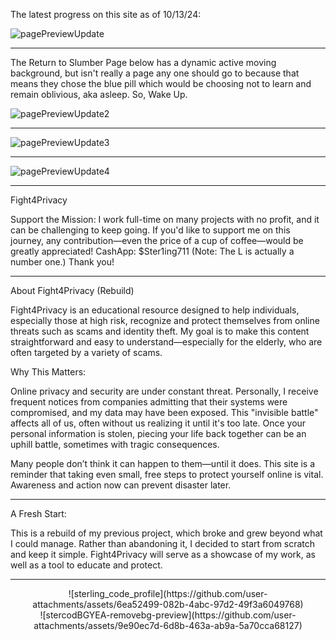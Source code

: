 The latest progress on this site as of 10/13/24:

![pagePreviewUpdate](https://github.com/user-attachments/assets/cfbf59d6-6464-4459-83d9-abcae1e4e717)
<hr>
The Return to Slumber Page below has a dynamic active moving background, but isn't really a page any one should go to because that means they chose the blue pill which would be choosing not to learn and remain oblivious, aka asleep. So, Wake Up.


![pagePreviewUpdate2](https://github.com/user-attachments/assets/09910554-6757-4cfd-a39c-d2139a104eb2)

<hr>

![pagePreviewUpdate3](https://github.com/user-attachments/assets/7cb7cb9f-2d13-4348-ada8-fc96c64fc4ef)

<hr>

![pagePreviewUpdate4](https://github.com/user-attachments/assets/75be6670-997b-48cf-971b-c366e5fdc8e2)

<hr>

Fight4Privacy

Support the Mission:
I work full-time on many projects with no profit, and it can be challenging to keep going. If you'd like to support me on this journey, any contribution—even the price of a cup of coffee—would be greatly appreciated!
CashApp: $Ster1ing711 (Note: The L is actually a number one.)
Thank you!


---

About Fight4Privacy (Rebuild)

Fight4Privacy is an educational resource designed to help individuals, especially those at high risk, recognize and protect themselves from online threats such as scams and identity theft. My goal is to make this content straightforward and easy to understand—especially for the elderly, who are often targeted by a variety of scams.

Why This Matters:

Online privacy and security are under constant threat. Personally, I receive frequent notices from companies admitting that their systems were compromised, and my data may have been exposed. This "invisible battle" affects all of us, often without us realizing it until it's too late. Once your personal information is stolen, piecing your life back together can be an uphill battle, sometimes with tragic consequences.

Many people don’t think it can happen to them—until it does. This site is a reminder that taking even small, free steps to protect yourself online is vital. Awareness and action now can prevent disaster later.


---

A Fresh Start:

This is a rebuild of my previous project, which broke and grew beyond what I could manage. Rather than abandoning it, I decided to start from scratch and keep it simple. 
Fight4Privacy will serve as a showcase of my work, as well as a tool to educate and protect.

---
<center>![sterling_code_profile](https://github.com/user-attachments/assets/6ea52499-082b-4abc-97d2-49f3a6049768)</center>

<center>![stercodBGYEA-removebg-preview](https://github.com/user-attachments/assets/9e90ec7d-6d8b-463a-ab9a-5a70cca68127)</center>


